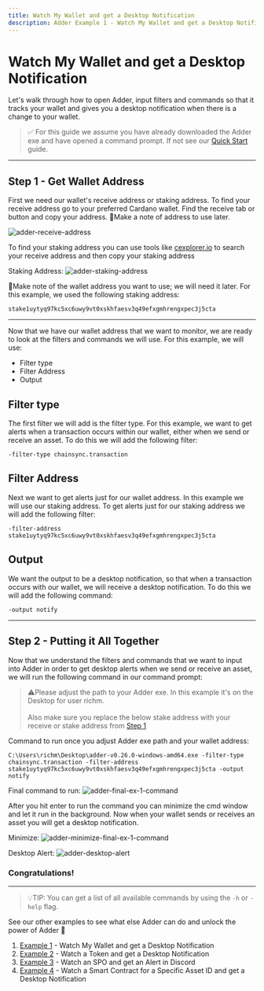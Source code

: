 ```yaml
---
title: Watch My Wallet and get a Desktop Notification
description: Adder Example 1 - Watch My Wallet and get a Desktop Notification.
---
```


# Watch My Wallet and get a Desktop Notification

Let's walk through how to open Adder, input filters and commands so that it tracks your wallet and gives you a desktop notification when there is a change to your wallet.

> ✅ For this guide we assume you have already downloaded the Adder exe and have opened a command prompt. If not see our [Quick Start](../../002-quick-start-overview) guide.

***
<a name="step-1"></a>

## Step 1 - Get Wallet Address 

First we need our wallet's receive address or staking address. To find your receive address go to your preferred Cardano wallet. Find the receive tab or button and copy your address. 📝Make a note of address to use later.

![adder-receive-address](/adder-receive-address.png)

To find your staking address you can use tools like <a href="https://www.cexplorer.io" target="_blank">cexplorer.io</a> to search your receive address and then copy your staking address

Staking Address:
![adder-staking-address](/adder-staking-address.png)

📝Make note of the wallet address you want to use; we will need it later. For this example, we used the following staking address:

```
stake1uytyq97kc5xc6uwy9vt0xskhfaesv3q49efxgmhrengxpec3j5cta
```

***

Now that we have our wallet address that we want to monitor, we are ready to look at the filters and commands we will use. For this example, we will use:

* Filter type
* Filter Address
* Output

## Filter type

The first filter we will add is the filter type. For this example, we want to get alerts when a transaction occurs within our wallet, either when we send or receive an asset. To do this we will add the following filter:

```
-filter-type chainsync.transaction
```

## Filter Address

Next we want to get alerts just for our wallet address. In this example we will use our staking address. To get alerts just for our staking address we will add the following filter:

```
-filter-address stake1uytyq97kc5xc6uwy9vt0xskhfaesv3q49efxgmhrengxpec3j5cta
```

## Output

We want the output to be a desktop notification, so that when a transaction occurs with our wallet, we will receive a desktop notification. To do this we will add the following command:

```
-output notify
```

***

## Step 2 - Putting it All Together

Now that we understand the filters and commands that we want to input into Adder in order to get desktop alerts when we send or receive an asset, we will run the following command in our command prompt:



> ⚠️Please adjust the path to your Adder exe. In this example it's on the Desktop for user richm.\
\
Also make sure you replace the below stake address with your receive or stake address from [Step 1](#step-1)


Command to run once you adjust Adder exe path and your wallet address:


```
C:\Users\richm\Desktop\adder-v0.26.0-windows-amd64.exe -filter-type chainsync.transaction -filter-address stake1uytyq97kc5xc6uwy9vt0xskhfaesv3q49efxgmhrengxpec3j5cta -output notify
```

Final command to run:
![adder-final-ex-1-command](/adder-final-ex-1-command.png)

After you hit enter to run the command you can minimize the cmd window and let it run in the background. Now when your wallet sends or receives an asset you will get a desktop notification.

Minimize:
![adder-minimize-final-ex-1-command](/adder-minimize-final-ex-1-command.png)


Desktop Alert:
![adder-desktop-alert](/adder-desktop-alert.png)

### Congratulations!&#x20;

***


> 💡TIP: You can get a list of all available commands by using the `-h` or `-help` flag.

See our other examples to see what else Adder can do and unlock the power of Adder 💪

1. [Example 1](../002-example-1-watch-my-wallet-and-get-a-desktop-notification) - Watch My Wallet and get a Desktop Notification
2. [Example 2](../003-example-2-watch-a-token-and-get-a-desktop-notification) - Watch a Token and get a Desktop Notification
3. [Example 3](../004-example-3-watch-an-spo-and-get-an-alert-in-discord) - Watch an SPO and get an Alert in Discord
4. [Example 4](../005-example-4-watch-a-smart-contract-for-a-specific-asset-id-and-get-a-desktop-notification) - Watch a Smart Contract for a Specific Asset ID and get a Desktop Notification
